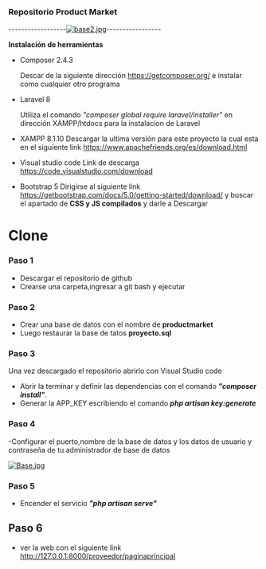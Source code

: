 ### Repositorio Product Market 
------------------[![base2.jpg](https://i.postimg.cc/L60bcJTs/base2.jpg)](https://postimg.cc/kBKs8XLr)-----------------
 
**Instalación de herramientas**

* Composer 2.4.3

  Descar de la siguiente dirección https://getcomposer.org/ e instalar como cualquier otro programa
* Laravel 8 

  Utiliza el comando *"composer global require laravel/installer"* en    dirección XAMPP/htdocs para la instalacion de Laravel 
* XAMPP 8.1.10
  Descargar la ultima versión para este proyecto la cual esta en el siguiente link https://www.apachefriends.org/es/download.html
* Visual studio code
 Link de descarga https://code.visualstudio.com/download
* Bootstrap  5 
 Dirigirse al siguiente link   https://getbootstrap.com/docs/5.0/getting-started/download/   y buscar el apartado de **CSS y JS compilados** y darle a Descargar 

# Clone

### Paso 1 
- Descargar el repositorio de github 
- Crearse una carpeta,ingresar a git bash y ejecutar 
### Paso 2
- Crear una base de datos con el nombre de **productmarket**
- Luego restaurar la base de tatos **proyecto.sql**
### Paso 3
Una vez descargado el repositorio abrirlo con Visual Studio code 
- Abrir la terminar y definir las dependencias con el comando ***"composer install"***.
- Generar la APP_KEY escribiendo el comando ***php artisan key:generate***
### Paso 4
-Configurar el puerto,nombre de la base de datos y los datos de usuario y    contraseña de tu administrador de base de datos

[![Base.jpg](https://i.postimg.cc/ydTxkXGs/Base.jpg)](https://postimg.cc/Fd7N6cmB)

### Paso 5
- Encender el servicio ***"php artisan serve"***

## Paso 6

- ver la web con el siguiente link http://127.0.0.1:8000/proveedor/paginaprincipal




